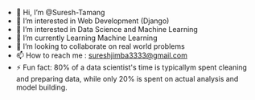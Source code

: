 - 👋 Hi, I’m @Suresh-Tamang
-  👀 I’m interested in Web Development (Django)
- 👀 I’m interested in Data Science and Machine Learning
- 🌱 I’m currently Learning Machine Learning
- 💞️ I’m looking to collaborate on real world problems
- 📫 How to reach me : sureshjimba3333@gmail.com
- ⚡ Fun fact: 80% of a data scientist's time is typicallym spent cleaning and preparing data,
                while only 20% is spent on actual analysis and model building.

<!---
Suresh-Tamang/Suresh-Tamang is a ✨ special ✨ repository because its `README.md` (this file) appears on your GitHub profile.
You can click the Preview link to take a look at your changes.
--->
